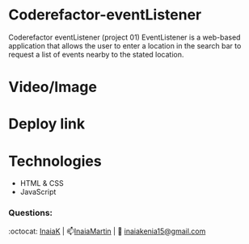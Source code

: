 # Coderefactor-eventListener
Coderefactor  eventListener (project 01)
EventListener is a web-based application that allows the user to enter a location in the search bar to request a list of events nearby to the stated location. 


# Video/Image


# Deploy link


# Technologies 
- HTML & CSS
- JavaScript

### Questions:
 :octocat: [InaiaK](https://github.com/inaia@gmail.com) | 📫[InaiaMartin](https://www.linkedin.com/in/inai%C3%A1-martin100000/) | :email: inaiakenia15@gmail.com

